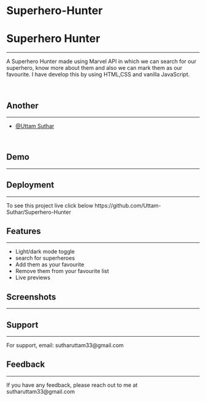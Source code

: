 # Superhero-Hunter
<h1>Superhero Hunter</h1>
<hr>
<p>A Superhero Hunter made using Marvel API in which we can search for our superhero, know more about them and also we can
mark them as our favourite. I have develop this by using HTML,CSS and vanilla JavaScript.</p>
<br>

<h2>Another</h2>
<hr>
<ul>
    <li><a href="https://github.com/Uttam-Suthar">@Uttam Suthar</a></li>
</ul>
<br>


<h2>Demo</h2>
<hr>
<h2>Deployment</h2>
<hr>
<p>To see this project live click below <Link:sp>https://github.com/Uttam-Suthar/Superhero-Hunter</Link:sp></p>

<h2>Features</h2>
<hr>
<ul>
    <li>Light/dark mode toggle</li>
    <li>search for superheroes</li>
    <li>Add them as your favourite</li>
    <li>Remove them from your favourite list</li>
    <li>Live previews</li>
</ul>

<h2>Screenshots</h2>
<hr>
<h2>Support</h2>
<hr>
<p>For support, email: sutharuttam33@gmail.com</p>

<h2>Feedback</h2>
<hr>
<p>If you have any feedback, please reach out to me at sutharuttam33@gmail.com</p>

